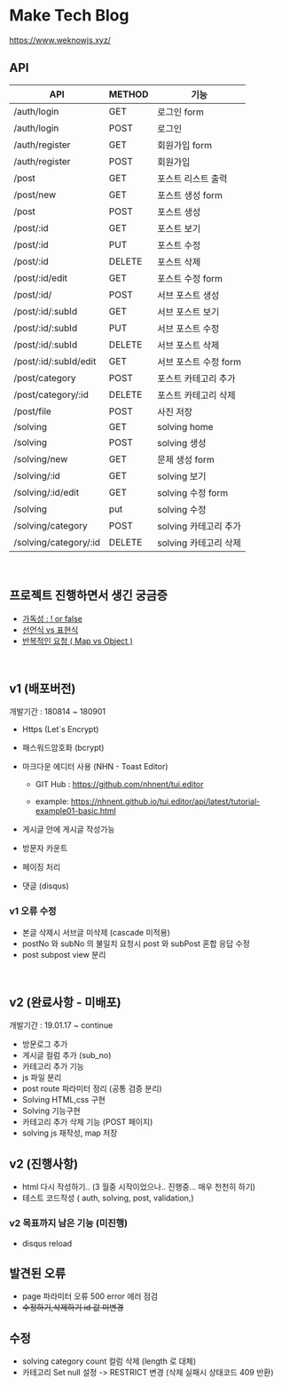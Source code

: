 # Make Tech Blog

https://www.weknowjs.xyz/

## API

| API                   | METHOD | 기능                  |
| --------------------- | ------ | --------------------- |
| /auth/login           | GET    | 로그인 form           |
| /auth/login           | POST   | 로그인                |
| /auth/register        | GET    | 회원가입 form         |
| /auth/register        | POST   | 회원가입              |
| /post                 | GET    | 포스트 리스트 출력    |
| /post/new             | GET    | 포스트 생성 form      |
| /post                 | POST   | 포스트 생성           |
| /post/:id             | GET    | 포스트 보기           |
| /post/:id             | PUT    | 포스트 수정           |
| /post/:id             | DELETE | 포스트 삭제           |
| /post/:id/edit        | GET    | 포스트 수정 form      |
| /post/:id/            | POST   | 서브 포스트 생성      |
| /post/:id/:subId      | GET    | 서브 포스트 보기      |
| /post/:id/:subId      | PUT    | 서브 포스트 수정      |
| /post/:id/:subId      | DELETE | 서브 포스트 삭제      |
| /post/:id/:subId/edit | GET    | 서브 포스트 수정 form |
| /post/category        | POST   | 포스트 카테고리 추가  |
| /post/category/:id    | DELETE | 포스트 카테고리 삭제  |
| /post/file            | POST   | 사진 저장             |
| /solving              | GET    | solving home          |
| /solving              | POST   | solving 생성          |
| /solving/new          | GET    | 문제 생성 form        |
| /solving/:id          | GET    | solving 보기          |
| /solving/:id/edit     | GET    | solving 수정 form     |
| /solving              | put    | solving 수정          |
| /solving/category     | POST   | solving 카테고리 추가 |
| /solving/category/:id | DELETE | solving 카테고리 삭제 |

<br>



## 프로젝트 진행하면서 생긴 궁금증

- [가독성 : ! or false](https://github.com/jonghwajoa/MakeBlog/blob/master/Memo/!%20or%20false.md)
- [선언식 vs 표현식](https://github.com/jonghwajoa/MakeBlog/blob/master/Memo/%EC%84%A0%EC%96%B8%EC%8B%9Dvs%ED%91%9C%ED%98%84%EC%8B%9D.md)
- [반복적인 요청 ( Map vs Object )](https://github.com/jonghwajoa/MakeBlog/blob/master/Memo/Map%20vs%20Object.md)



<br>  



## v1 (배포버전)

개발기간 : 180814 ~ 180901

- Https (Let`s Encrypt)
- 패스워드암호화 (bcrypt)
- 마크다운 에디터 사용 (NHN - Toast Editor)

  - GIT Hub : <https://github.com/nhnent/tui.editor>

  - example: <https://nhnent.github.io/tui.editor/api/latest/tutorial-example01-basic.html>

- 게시글 안에 게시글 작성가능
- 방문자 카운트
- 페이징 처리
- 댓글 (disqus)

### v1 오류 수정

- 본글 삭제시 서브글 미삭제 (cascade 미적용)
- postNo 와 subNo 의 불일치 요청시 post 와 subPost 혼합 응답 수정
- post subpost view 분리

<br>

## v2 (완료사항 - 미배포)

개발기간 : 19.01.17 ~ continue

- 방문로그 추가
- 게시글 컬럼 추가 (sub_no)
- 카테고리 추가 기능
- js 파일 분리
- post route 파라미터 정리 (공통 검증 분리)
- Solving HTML,css 구현
- Solving 기능구현
- 카테고리 추가 삭제 기능 (POST 페이지)
- solving js 재작성, map 저장

## v2 (진행사항)

- html 다시 작성하기.. (3 월중 시작이었으나.. 진행중... 매우 천천히 하기)
- 테스트 코드작성 ( auth, solving, post, validation,)

### v2 목표까지 남은 기능 (미진행)

- disqus reload

## 발견된 오류

- page 파라미터 오류 500 error 에러 점검
- ~~수정하기,삭제하기 id 값 미변경~~

## 수정

- solving category count 컬럼 삭제 (length 로 대체)
- 카테고리 Set null 설정 -> RESTRICT 변경 (삭제 실패시 상태코드 409 반환)
